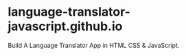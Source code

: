 # language-translator-javascript.github.io
Build A Language Translator App in HTML CSS &amp; JavaScript.
